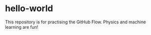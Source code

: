 # hello-world
This repository is for practising the GitHub Flow.
Physics and machine learning are fun!